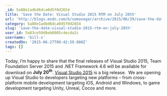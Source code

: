 ```yaml
---
_id: 5a88e1adbd6dca0d5f0d2654
title: 'Save the Date: Visual Studio 2015 RTM on July 20th'
url: 'http://blogs.msdn.com/b/somasegar/archive/2015/06/29/save-the-date-visual-studio-2015-rtm-on-july-20th.aspx'
category: 5a88e1adbd6dca0d5f0d2654
slug: 'save-the-date-visual-studio-2015-rtm-on-july-20th'
user_id: 5a83ce59d6eb0005c4ecda2c
username: 'bill-s'
createdOn: '2015-06-27T09:42:59.000Z'
tags: []
---
```


Today, I’m happy to share that the final releases of Visual Studio 2015, Team Foundation Server 2015 and .NET Framework 4.6 will be available for download on <strong>July 20<sup>th</sup></strong>. <a href="https://www.visualstudio.com/vs-2015-product-editions">Visual Studio 2015</a> is a big release.  We are opening up Visual Studio to developers targeting new platforms – from cross-platform mobile development targeting iOS, Android and Windows, to game development targeting Unity, Unreal, Cocos and more.
